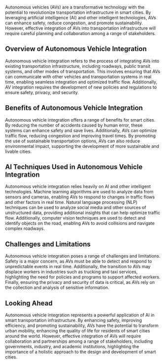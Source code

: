 
Autonomous vehicles (AVs) are a transformative technology with the potential to revolutionize transportation infrastructure in smart cities. By leveraging artificial intelligence (AI) and other intelligent technologies, AVs can enhance safety, reduce congestion, and promote sustainability. However, effective integration of AVs into transportation infrastructure will require careful planning and collaboration among a range of stakeholders.

Overview of Autonomous Vehicle Integration
------------------------------------------

Autonomous vehicle integration refers to the process of integrating AVs into existing transportation infrastructure, including roadways, public transit systems, and other modes of transportation. This involves ensuring that AVs can communicate with other vehicles and transportation systems in real time, enabling seamless integration and optimized traffic flow. Additionally, AV integration requires the development of new policies and regulations to ensure safety, privacy, and security.

Benefits of Autonomous Vehicle Integration
------------------------------------------

Autonomous vehicle integration offers a range of benefits for smart cities. By reducing the number of accidents caused by human error, these systems can enhance safety and save lives. Additionally, AVs can optimize traffic flow, reducing congestion and improving travel times. By promoting the use of sustainable transportation options, AVs can also reduce environmental impact, supporting the development of more sustainable and livable cities.

AI Techniques Used in Autonomous Vehicle Integration
----------------------------------------------------

Autonomous vehicle integration relies heavily on AI and other intelligent technologies. Machine learning algorithms are used to analyze data from sensors and cameras, enabling AVs to respond to changes in traffic flows and other factors in real time. Natural language processing (NLP) techniques can be used to analyze social media and other sources of unstructured data, providing additional insights that can help optimize traffic flow. Additionally, computer vision techniques are used to detect and identify objects on the road, enabling AVs to avoid collisions and navigate complex roadways.

Challenges and Limitations
--------------------------

Autonomous vehicle integration poses a range of challenges and limitations. Safety is a major concern, as AVs must be able to detect and respond to unpredictable events in real time. Additionally, the transition to AVs may displace workers in industries such as trucking and taxi services, highlighting the need for policies and programs to support affected workers. Finally, ensuring the privacy and security of data is critical, as AVs rely on the collection and analysis of sensitive information.

Looking Ahead
-------------

Autonomous vehicle integration represents a powerful application of AI in smart transportation infrastructure. By enhancing safety, improving efficiency, and promoting sustainability, AVs have the potential to transform urban mobility, enhancing the quality of life for residents of smart cities around the world. However, effective integration of AVs will require collaboration and partnerships among a range of stakeholders, including governments, industry, and academic institutions, highlighting the importance of a holistic approach to the design and development of smart cities.
